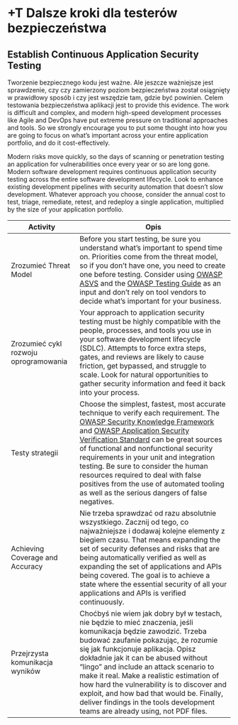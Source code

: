 # +T Dalsze kroki dla testerów bezpieczeństwa

## Establish Continuous Application Security Testing

Tworzenie bezpiecznego kodu jest ważne. Ale jeszcze ważniejsze jest sprawdzenie, czy czy zamierzony poziom bezpieczeństwa został osiągnięty w prawidłowy sposób i czy jest wszędzie tam, gdzie być powinien. Celem testowania bezpieczeństwa aplikacji jest to provide this evidence. The work is difficult and complex, and modern high-speed development processes like Agile and DevOps have put extreme pressure on traditional approaches and tools. So we strongly encourage you to put some thought into how you are going to focus on what’s important across your entire application portfolio, and do it cost-effectively.

Modern risks move quickly, so the days of scanning or penetration testing an application for vulnerabilities once every year or so are long gone. Modern software development requires continuous application security testing across the entire software development lifecycle. Look to enhance existing development pipelines with security automation that doesn’t slow development. Whatever approach you choose, consider the annual cost to test, triage, remediate, retest, and redeploy a single application, multiplied by the size of your application portfolio.

| Activity | Opis |
| --- | --- |
| Zrozumieć Threat Model | Before you start testing, be sure you understand what’s important to spend time on. Priorities come from the threat model, so if you don’t have one, you need to create one before testing. Consider using [OWASP ASVS](https://www.owasp.org/index.php/ASVS) and the [OWASP Testing Guide](https://www.owasp.org/index.php/OWASP_Testing_Project) as an input and don’t rely on tool vendors to decide what’s important for your business. |
| Zrozumieć cykl rozwoju oprogramowania | Your approach to application security testing must be highly compatible with the people, processes, and tools you use in your software development lifecycle (SDLC). Attempts to force extra steps, gates, and reviews are likely to cause friction, get bypassed, and struggle to scale. Look for natural opportunities to gather security information and feed it back into your process. |
| Testy strategii | Choose the simplest, fastest, most accurate technique to verify each requirement. The [OWASP Security Knowledge Framework](https://www.owasp.org/index.php/OWASP_Security_Knowledge_Framework) and [OWASP Application Security Verification Standard](https://www.owasp.org/index.php/ASVS) can be great sources of functional and nonfunctional security requirements in your unit and integration testing. Be sure to consider the human resources required to deal with false positives from the use of automated tooling as well as the serious dangers of false negatives.
| Achieving Coverage and Accuracy | Nie trzeba sprawdzać od razu absolutnie wszystkiego. Zacznij od tego, co najważniejsze i dodawaj kolejne elementy z biegiem czasu. That means expanding the set of security defenses and risks that are being automatically verified as well as expanding the set of applications and APIs being covered. The goal is to achieve a state where the essential security of all your applications and APIs is verified continuously. |
| Przejrzysta komunikacja wyników | Choćbyś nie wiem jak dobry był w testach, nie będzie to mieć znaczenia, jeśli komunikacja będzie zawodzić. Trzeba budować zaufanie pokazując, że rozumie się jak funkcjonuje aplikacja. Opisz dokładnie jak it can be abused without “lingo” and include an attack scenario to make it real. Make a realistic estimation of how hard the vulnerability is to discover and exploit, and how bad that would be. Finally, deliver findings in the tools development teams are already using, not PDF files. |


